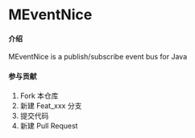# MEventNice

#### 介绍
MEventNice is a publish/subscribe event bus for Java



#### 参与贡献

1.  Fork 本仓库
2.  新建 Feat_xxx 分支
3.  提交代码
4.  新建 Pull Request

